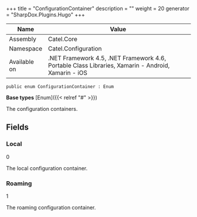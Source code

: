 

+++
title = "ConfigurationContainer" 
description = ""
weight = 20
generator = "SharpDox.Plugins.Hugo"
+++

Name|Value
---|---
Assembly|Catel.Core
Namespace|Catel.Configuration
Available on|.NET Framework 4.5, .NET Framework 4.6, Portable Class Libraries, Xamarin - Android, Xamarin - iOS

```
public enum ConfigurationContainer : Enum
```

**Base types**
[Enum]({{< relref "#" >}})

The configuration containers.

## Fields

### Local

0

The local configuration container.

### Roaming

1

The roaming configuration container.

